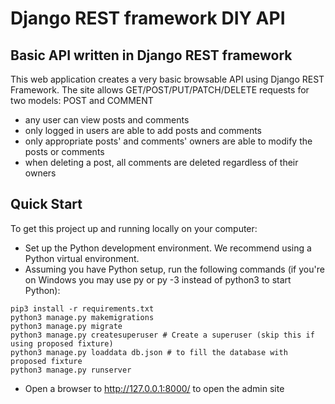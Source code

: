 # Django REST framework DIY API

## Basic API written in Django REST framework

This web application creates a very basic browsable API using Django REST Framework. 
The site allows GET/POST/PUT/PATCH/DELETE requests for two models: POST and COMMENT

- any user can view posts and comments
- only logged in users are able to add posts and comments
- only appropriate posts' and comments' owners are able to modify the posts or comments
- when deleting a post, all comments are deleted regardless of their owners

## Quick Start

To get this project up and running locally on your computer:

- Set up the Python development environment. We recommend using a Python virtual environment.
- Assuming you have Python setup, run the following commands (if you're on Windows you may use py or py -3 instead of python3 to start Python):

```
pip3 install -r requirements.txt
python3 manage.py makemigrations
python3 manage.py migrate
python3 manage.py createsuperuser # Create a superuser (skip this if using proposed fixture)
python3 manage.py loaddata db.json # to fill the database with proposed fixture
python3 manage.py runserver
```

- Open a browser to http://127.0.0.1:8000/ to open the admin site
